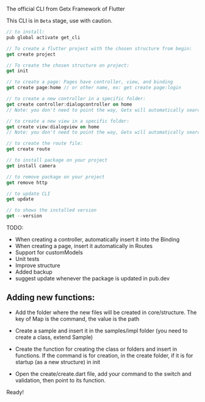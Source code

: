 The official CLI from Getx Framework of Flutter

This CLI is in `Beta` stage, use with caution.

```dart
// to install:
pub global activate get_cli 

// To create a flutter project with the chosen structure from begin:
get create project 

// To create the chosen structure on project:
get init 

// to create a page: Pages have controller, view, and binding
get create page:home // or other name, ex: get create page:login 

// to create a new controller in a specific folder:
get create controller:dialogcontroller on home
// Note: you don't need to point the way, Getx will automatically search for the home folder and insert your controller there.

// to create a new view in a specific folder:
get create view:dialogview on home
// Note: you don't need to point the way, Getx will automatically search for the home folder and insert your controller there.

// to create the route file:
get create route 

// to install package on your project
get install camera

// to remove package on your project
get remove http

// to update CLI 
get update

// to shows the installed version 
get --version 

```

TODO: 
- When creating a controller, automatically insert it into the Binding
- When creating a page, insert it automatically in Routes
- Support for customModels
- Unit tests
- Improve structure
- Added backup
- suggest update whenever the package is updated in pub.dev

## Adding new functions:
- Add the folder where the new files will be created in core/structure. The key of Map is the command, the value is the path

- Create a sample and insert it in the samples/impl folder (you need to create a class, extend Sample)

- Create the function for creating the class or folders and insert in functions. If the command is for creation, in the create folder, if it is for startup (as a new structure) in init

- Open the create/create.dart file, add your command to the switch and validation, then point to its function.


Ready!
